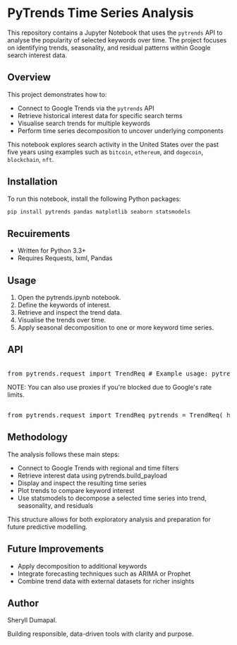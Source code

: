 # PyTrends Time Series Analysis

This repository contains a Jupyter Notebook that uses the `pytrends` API to analyse the popularity of selected keywords over time. The project focuses on identifying trends, seasonality, and residual patterns within Google search interest data.

## Overview

This project demonstrates how to:

- Connect to Google Trends via the `pytrends` API
- Retrieve historical interest data for specific search terms
- Visualise search trends for multiple keywords
- Perform time series decomposition to uncover underlying components

This notebook explores search activity in the United States over the past five years using examples such as `bitcoin`, `ethereum`, and `dogecoin`, `blockchain`, `nft`.

## Installation

To run this notebook, install the following Python packages:

```bash
pip install pytrends pandas matplotlib seaborn statsmodels

```

## Recuirements 
- Written for Python 3.3+
- Requires Requests, lxml, Pandas


## Usage
1. Open the pytrends.ipynb notebook.
2. Define the keywords of interest.
3. Retrieve and inspect the trend data.
4. Visualise the trends over time.
5. Apply seasonal decomposition to one or more keyword time series.

## API 

<pre> 
from pytrends.request import TrendReq # Example usage: pytrends = TrendReq(hl='en-US', tz=360) </pre>

NOTE: You can also use proxies if you're blocked due to Google's rate limits.

<pre> 
from pytrends.request import TrendReq pytrends = TrendReq( hl='en-US', tz=360, timeout=(10, 25), proxies=['https://34.203.233.13:80'], retries=2, backoff_factor=0.1, requests_args={'verify': False} )  </pre>

## Methodology
The analysis follows these main steps:
- Connect to Google Trends with regional and time filters
- Retrieve interest data using pytrends.build_payload
- Display and inspect the resulting time series
- Plot trends to compare keyword interest
- Use statsmodels to decompose a selected time series into trend, seasonality, and residuals

This structure allows for both exploratory analysis and preparation for future predictive modelling.

## Future Improvements
- Apply decomposition to additional keywords
- Integrate forecasting techniques such as ARIMA or Prophet
- Combine trend data with external datasets for richer insights

## Author
Sheryll Dumapal.

Building responsible, data-driven tools with clarity and purpose.